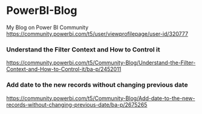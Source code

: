 # PowerBI-Blog
My Blog on Power BI Community
https://community.powerbi.com/t5/user/viewprofilepage/user-id/320777

### Understand the Filter Context and How to Control it 
https://community.powerbi.com/t5/Community-Blog/Understand-the-Filter-Context-and-How-to-Control-it/ba-p/2452011

### Add date to the new records without changing previous date 
https://community.powerbi.com/t5/Community-Blog/Add-date-to-the-new-records-without-changing-previous-date/ba-p/2675265
